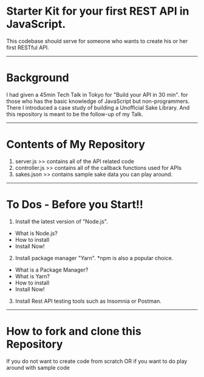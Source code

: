 # Starter Kit for your first REST API in JavaScript.

This codebase should serve for someone who wants to create his or her first RESTful API.

---

# Background

I had given a 45min Tech Talk in Tokyo for "Build your API in 30 min".
for those who has the basic knowledge of JavaScript but non-programmers.
There I introduced a case study of building a Unofficial Sake Library.
And this repository is meant to be the follow-up of my Talk.

---

# Contents of My Repository

1. server.js >> contains all of the API related code
2. controller.js >> contains all of the callback functions used for APIs
3. sakes.json >> contains sample sake data you can play around.

---

# To Dos - Before you Start!!

1. Install the latest version of "Node.js".

- What is Node.js?
- How to install
- Install Now!

2. Install package manager "Yarn".
   \*npm is also a popular choice.

- What is a Package Manager?
- What is Yarn?
- How to install
- Install Now!

3. Install Rest API testing tools such as Insomnia or Postman.

---

# How to fork and clone this Repository

If you do not want to create code from scratch OR if you want to do play around with sample code
